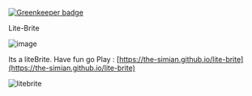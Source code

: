 
[![Greenkeeper badge](https://badges.greenkeeper.io/the-simian/brite-sequencer.svg)](https://greenkeeper.io/)

Lite-Brite

![image](https://user-images.githubusercontent.com/954596/37075783-10a83572-2199-11e8-8d3b-eab9839c9f5d.png)

Its a liteBrite.
Have fun go Play : [https://the-simian.github.io/lite-brite](https://the-simian.github.io/lite-brite)

![litebrite](https://user-images.githubusercontent.com/954596/37075845-5e30ec4e-2199-11e8-9c97-6f8035b2bd12.gif)
